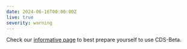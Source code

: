 ```yaml
---
date: 2024-06-16T00:00:00Z
live: true
severity: warning
---
```


Check our [informative page](https://confluence.ecmwf.int/x/uINmFw) to best prepare yourself to use CDS-Beta.
